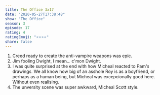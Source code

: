 ```yaml
--- 
title: The Office 3x17 
date: "2020-05-27T17:38:48" 
show: "The Office" 
season: 3 
episode: 17 
rating: 4 
ratingEmoji: "⭐️⭐️⭐️⭐️" 
share: false 
---
```


1. Creed ready to create the anti-vampire weapons was epic.
2. Jim fooling Dwight, I mean... c'mon Dwight.
3. I was quite surprised at the end with how Micheal reacted to Pam's drawings. We all know how big of an asshole Roy is as a boyfriend, or perhaps as a human being, but Micheal was excepcionally good here. Without even realising. 
4. The unversity scene was super awkward, Micheal Scott style.
